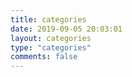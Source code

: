 ```yaml
---
title: categories
date: 2019-09-05 20:03:01
layout: categories
type: "categories"
comments: false
---
```


